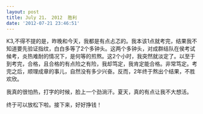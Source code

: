 ```yaml
---
layout: post
title: July 21， 2012  胜利
date: '2012-07-21 23:46:51'
---
```



 K3,不得不提的是，昨晚和今天，我都是有点忐忑的。我本该1点就考完，结果我不知道要先验证指纹，白白多等了2个多钟头。这两个多钟头，对成群结队在侯考试候考，炎热难耐的情况下，是何等的煎熬。这2个小时，我突然就淡定了。以至于到考完，合格，且合格的有点险之有险，我却笃定，我肯定能合格。非常笃定。考完之后，顺理成章的事儿，自然没有多少兴奋。反而，2年终于熬出个结果，不胜欢欣。

 我真的很怕热，打字的时候，脸上一个劲淌汗。夏天，真的有点让我不大想活。

 终于可以放松下啦。接下来，好好挣钱！



